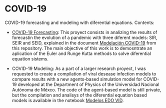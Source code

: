 # COVID-19
COVID-19 forecasting and modeling with diferential equations.
Contents:

- [COVID-19 Forecasting](https://github.com/Scama99/COVID-19/blob/main/COVID_19_Forecasting.ipynb): This proyect consists in analizing the results of forecastin the evolution of a pandemic with three diferent models: SIR, SEIR and SEID, explained in the document [Modelación COVID-19](https://github.com/Scama99/COVID-19/blob/main/Modelaci%C3%B3n_COVID_19.pdf) from this repository. The main objective of this work is to demosntrate an aplication of the Euler and Runge Kutta methods to solve diferential equation sistems.
  
- COVID-19 Modeling: As a part of a larger research proyect, I was requested to create a compilation of viral desease infection models to compare results with a new agents-based simulation model for COVID-19 developed at the Department of Physics of the Universidad Nacional Autónoma de Méxco. The code of the agent-based model is still private, but the compilation and analisys of the diferential equation based models is available in the notebook [Modelos EDO VID](https://github.com/Scama99/COVID-19/blob/main/MODELOS%20EDO%20VID.ipynb).

